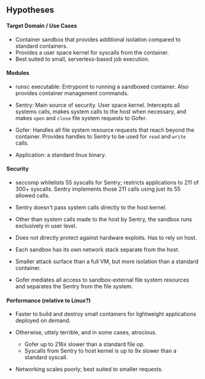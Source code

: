 ## Hypotheses

#### Target Domain / Use Cases
- Container sandbox that provides additional isolation compared to standard containers.
- Provides a user space kernel for syscalls from the container.
- Best suited to small, serverless-based job execution.

#### Modules
- runsc executable: Entrypoint to running a sandboxed container. Also provides container management commands.

- Sentry: Main source of security. User space kernel. Intercepts all systems calls, makes system calls to the host when necessary, and makes ```open``` and ```close``` file system requests to Gofer.

- Gofer: Handles all file system resource requests that reach beyond the container. Provides handles to Sentry to be used for ```read``` and ```write``` calls. 

- Application: a standard linux binary.

#### Security
- seccomp whitelists 55 syscalls for Sentry; restricts applications to 211 of 300+ syscalls. Sentry implements those 211 calls using just its 55 allowed calls.

- Sentry doesn't pass system calls directly to the host kernel.

- Other than system calls made to the host by Sentry, the sandbox runs exclusively in user level.

- Does not directly protect against hardware exploits. Has to rely on host.

- Each sandbox has its own network stack separate from the host.

- Smaller attack surface than a full VM, but more isolation than a standard container.

- Gofer mediates all access to sandbox-external file system resources and separates the Sentry from the file system.

#### Performance (relative to Linux?)
- Faster to build and destroy small containers for lightweight applications deployed on demand.

- Otherwise, uttely terrible, and in some cases, atrocious.
    - Gofer up to 216x slower than a standard file op.
    - Syscalls from Sentry to host kernel is up to 9x slower than a standard syscall.

- Networking scales poorly; best suited to smaller requests.